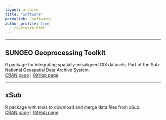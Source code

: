 ```yaml
---
layout: archive
title: "Software"
permalink: /software/
author_profile: true
  - /software.html
---
```


---
## SUNGEO Geoprocessing Toolkit

R package for integrating spatially-misaligned GIS datasets. Part of the Sub-National Geospatial Data Archive System.
<br/>
[CRAN page](https://cran.r-project.org/web/packages/SUNGEO/index.html) | [GitHub page](https://github.com/zhukovyuri/SUNGEO)
<br/>

---
## xSub

R package with tools to download and merge data files from xSub.
<br/>
[CRAN page](https://cran.r-project.org/web/packages/xSub/index.html) | [GitHub page](https://github.com/zhukovyuri/xSub)
<br/>

